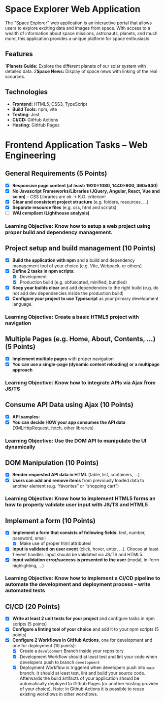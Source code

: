 # Space Explorer Web Application

The "Space Explorer" web application is an interactive portal that allows users to explore exciting data and images from space. With access to a wealth of information about space missions, astronauts, planets, and much more, this application provides a unique platform for space enthusiasts.

## Features

1**Planets Guide:** Explore the different planets of our solar system with detailed data.
2**Space News:** Display of space news with linking of the real scources.

## Technologies

- **Frontend:** HTML5, CSS3, TypeScript
- **Build Tools:** npm, vite
- **Testing:** Jest 
- **CI/CD:** GitHub Actions
- **Hosting:** GitHub Pages

# Frontend Application Tasks – Web Engineering

## General Requirements (5 Points)
- [x] **Responsive page content (at least: 1920×1080, 1440×900, 360x640)**
- [x] **No Javascript Frameworks/Libraries (JQuery, Angular, React, Vue and so on)** – CSS Libraries are ok -> K.O. criterion!
- [x] **Clear and consistent project structure** (e.g. folders, resources, …)
- [x] **Separate resource files** (e.g. css, html and scripts)
- [ ] **WAI compliant (Lighthouse analysis)**

### Learning Objective: Know how to setup a web project using proper build and dependency management.

## Project setup and build management (10 Points)
- [x] **Build the application with npm** and a build and dependency management tool of your choice (e.g. Vite, Webpack, or others)
- [x] **Define 2 tasks in npm scripts:**
    - [x] Development
    - [x] Production build (e.g. obfuscated, minified, bundled)
- [x] **Keep your builds clear** and add dependencies to the right build (e.g. do not add dev dependencies inside the production build)
- [x] **Configure your project to use Typescript** as your primary development language.

### Learning Objective: Create a basic HTML5 project with navigation

## Multiple Pages (e.g. Home, About, Contents, …) (5 Points)
- [x] **Implement multiple pages** with proper navigation
- [x] **You can use a single-page (dynamic content reloading) or a multipage approach**

### Learning Objective: Know how to integrate APIs via Ajax from JS/TS

## Consume API Data using Ajax (10 Points)
- [x] **API samples:**
- [x] **You can decide HOW your app consumes the API data** (XMLHttpRequest, fetch, other libraries)

### Learning Objective: Use the DOM API to manipulate the UI dynamically

## DOM Manipulation (10 Points)
- [x] **Render requested API data in HTML** (table, list, containers, …)
- [x] **Users can add and remove items** from previously loaded data to another element (e.g. “favorites” or “shopping cart”)

### Learning Objective: Know how to implement HTML5 forms an how to properly validate user input with JS/TS and HTML5

## Implement a form (10 Points)
- [x] **Implement a form that consists of following fields:** text, number, password, email
    - [x] Make use of proper html attributes!
- [x] **Input is validated on user event** (click, hover, enter, …). Choose at least 1 event handler. Input should be validated via JS/TS and HTML5.
- [x] **Input validation error/success is presented to the user** (modal, in-form highlighting, …)

### Learning Objective: Know how to implement a CI/CD pipeline to automate the development and deployment process – write automated tests

## CI/CD (20 Points)
- [x] **Write at least 2 unit tests for your project** and configure tasks in npm scripts (5 points)
- [x] **Configure a linting tool of your choice** and add it to your npm scripts (5 points)
- [x] **Configure 2 Workflows in GitHub Actions**, one for development and one for deployment (10 points):
    - [x] Create a `development` Branch inside your repository
    - [x] Development Workflow should at least test and lint your code when developers push to branch `development`
    - [x] Deployment Workflow is triggered when developers push into `main` branch. It should at least test, lint and build your source code. Afterwards the build artifacts of your application should be automatically deployed to Github Pages (or another hosting provider of your choice). Note: in Github Actions it is possible to reuse existing workflows in other workflows.

